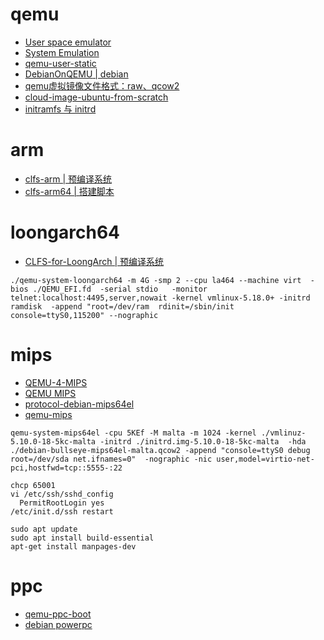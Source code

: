 
# qemu
- [User space emulator](https://www.qemu.org/docs/master/user/main.html)
- [System Emulation](https://www.qemu.org/docs/master/system/index.html)
- [qemu-user-static](https://github.com/multiarch/qemu-user-static)
- [DebianOnQEMU](https://github.com/wtdcode/DebianOnQEMU)[ | debian](https://www.debian.org/releases/stable/mips64el/ch02s01.zh-cn.html)
- [qemu虚拟镜像文件格式：raw、qcow2](https://access.redhat.com/documentation/zh-cn/red_hat_virtualization/4.0/html/technical_reference/qcow2)
- [cloud-image-ubuntu-from-scratch](https://github.com/mvallim/cloud-image-ubuntu-from-scratch)
- [initramfs 与 initrd](https://zh.wikipedia.org/wiki/Initrd)

# arm
- [clfs-arm | 预编译系统](https://github.com/LeeKyuHyuk/clfs-arm)
- [clfs-arm64 | 搭建脚本](https://github.com/nextfoe/clfs-arm64)

# loongarch64
- [CLFS-for-LoongArch | 预编译系统](https://github.com/sunhaiyong1978/CLFS-for-LoongArch)

```
./qemu-system-loongarch64 -m 4G -smp 2 --cpu la464 --machine virt  -bios ./QEMU_EFI.fd  -serial stdio   -monitor telnet:localhost:4495,server,nowait -kernel vmlinux-5.18.0+ -initrd ramdisk  -append "root=/dev/ram  rdinit=/sbin/init console=ttyS0,115200" --nographic

```

# mips
- [QEMU-4-MIPS](https://github.com/PaulTomchik/QEMU-4-MIPS)
- [QEMU MIPS](https://gist.github.com/sergev/1cb8abf6d64c63378cca1bed00bdd4d2)
- [protocol-debian-mips64el](https://gist.github.com/sergev/1cb8abf6d64c63378cca1bed00bdd4d2)
- [qemu-mips](https://people.debian.org/~jcowgill/qemu-mips/)
```
qemu-system-mips64el -cpu 5KEf -M malta -m 1024 -kernel ./vmlinuz-5.10.0-18-5kc-malta -initrd ./initrd.img-5.10.0-18-5kc-malta  -hda ./debian-bullseye-mips64el-malta.qcow2 -append "console=ttyS0 debug root=/dev/sda net.ifnames=0"  -nographic -nic user,model=virtio-net-pci,hostfwd=tcp::5555-:22

chcp 65001
vi /etc/ssh/sshd_config
  PermitRootLogin yes
/etc/init.d/ssh restart

sudo apt update
sudo apt install build-essential
apt-get install manpages-dev
```
# ppc
- [qemu-ppc-boot](https://github.com/legoater/qemu-ppc-boot)
- [debian powerpc](https://www.debian.org/ports/powerpc/)

